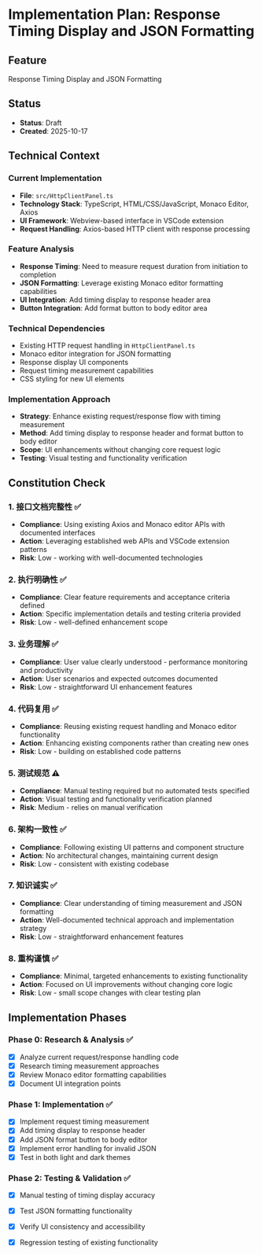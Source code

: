 # Implementation Plan: Response Timing Display and JSON Formatting

## Feature
Response Timing Display and JSON Formatting

## Status
- **Status**: Draft
- **Created**: 2025-10-17

## Technical Context

### Current Implementation
- **File**: `src/HttpClientPanel.ts`
- **Technology Stack**: TypeScript, HTML/CSS/JavaScript, Monaco Editor, Axios
- **UI Framework**: Webview-based interface in VSCode extension
- **Request Handling**: Axios-based HTTP client with response processing

### Feature Analysis
- **Response Timing**: Need to measure request duration from initiation to completion
- **JSON Formatting**: Leverage existing Monaco editor formatting capabilities
- **UI Integration**: Add timing display to response header area
- **Button Integration**: Add format button to body editor area

### Technical Dependencies
- Existing HTTP request handling in `HttpClientPanel.ts`
- Monaco editor integration for JSON formatting
- Response display UI components
- Request timing measurement capabilities
- CSS styling for new UI elements

### Implementation Approach
- **Strategy**: Enhance existing request/response flow with timing measurement
- **Method**: Add timing display to response header and format button to body editor
- **Scope**: UI enhancements without changing core request logic
- **Testing**: Visual testing and functionality verification

## Constitution Check

### 1. 接口文档完整性 ✅
- **Compliance**: Using existing Axios and Monaco editor APIs with documented interfaces
- **Action**: Leveraging established web APIs and VSCode extension patterns
- **Risk**: Low - working with well-documented technologies

### 2. 执行明确性 ✅
- **Compliance**: Clear feature requirements and acceptance criteria defined
- **Action**: Specific implementation details and testing criteria provided
- **Risk**: Low - well-defined enhancement scope

### 3. 业务理解 ✅
- **Compliance**: User value clearly understood - performance monitoring and productivity
- **Action**: User scenarios and expected outcomes documented
- **Risk**: Low - straightforward UI enhancement features

### 4. 代码复用 ✅
- **Compliance**: Reusing existing request handling and Monaco editor functionality
- **Action**: Enhancing existing components rather than creating new ones
- **Risk**: Low - building on established code patterns

### 5. 测试规范 ⚠️
- **Compliance**: Manual testing required but no automated tests specified
- **Action**: Visual testing and functionality verification planned
- **Risk**: Medium - relies on manual verification

### 6. 架构一致性 ✅
- **Compliance**: Following existing UI patterns and component structure
- **Action**: No architectural changes, maintaining current design
- **Risk**: Low - consistent with existing codebase

### 7. 知识诚实 ✅
- **Compliance**: Clear understanding of timing measurement and JSON formatting
- **Action**: Well-documented technical approach and implementation strategy
- **Risk**: Low - straightforward enhancement features

### 8. 重构谨慎 ✅
- **Compliance**: Minimal, targeted enhancements to existing functionality
- **Action**: Focused on UI improvements without changing core logic
- **Risk**: Low - small scope changes with clear testing plan

## Implementation Phases

### Phase 0: Research & Analysis ✅
- [x] Analyze current request/response handling code
- [x] Research timing measurement approaches
- [x] Review Monaco editor formatting capabilities
- [x] Document UI integration points

### Phase 1: Implementation ✅
- [x] Implement request timing measurement
- [x] Add timing display to response header
- [x] Add JSON format button to body editor
- [x] Implement error handling for invalid JSON
- [x] Test in both light and dark themes

### Phase 2: Testing & Validation ✅
- [x] Manual testing of timing display accuracy
- [x] Test JSON formatting functionality
- [x] Verify UI consistency and accessibility
- [x] Regression testing of existing functionality

